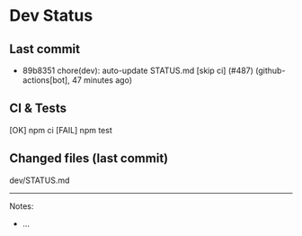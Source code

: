 # Dev Status

## Last commit
- 89b8351 chore(dev): auto-update STATUS.md [skip ci] (#487) (github-actions[bot], 47 minutes ago)
## CI & Tests
[OK] npm ci
[FAIL] npm test

## Changed files (last commit)
dev/STATUS.md

---
Notes:
- ...
